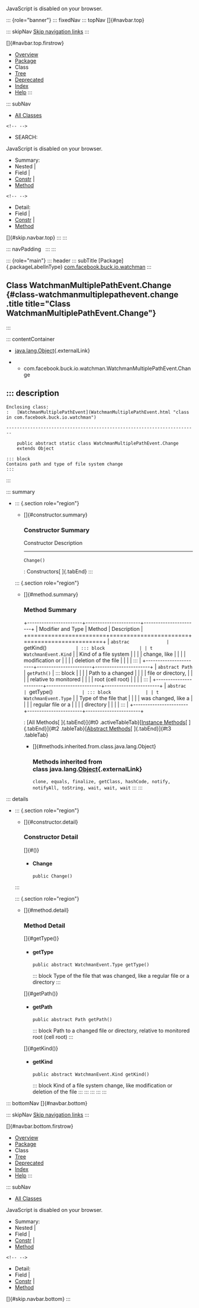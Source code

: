 <div>

JavaScript is disabled on your browser.

</div>

::: {role="banner"}
::: fixedNav
::: topNav
[]{#navbar.top}

::: skipNav
[Skip navigation links](#skip.navbar.top "Skip navigation links")
:::

[]{#navbar.top.firstrow}

-   [Overview](../../../../../index.html)
-   [Package](package-summary.html)
-   Class
-   [Tree](package-tree.html)
-   [Deprecated](../../../../../deprecated-list.html)
-   [Index](../../../../../index-all.html)
-   [Help](../../../../../help-doc.html)
:::

::: subNav
-   [All Classes](../../../../../allclasses.html)

```{=html}
<!-- -->
```
-   SEARCH:

<div>

<div>

JavaScript is disabled on your browser.

</div>

</div>

<div>

-   Summary: 
-   Nested \| 
-   Field \| 
-   [Constr](#constructor.summary) \| 
-   [Method](#method.summary)

```{=html}
<!-- -->
```
-   Detail: 
-   Field \| 
-   [Constr](#constructor.detail) \| 
-   [Method](#method.detail)

</div>

[]{#skip.navbar.top}
:::
:::

::: navPadding
 
:::
:::

::: {role="main"}
::: header
::: subTitle
[Package]{.packageLabelInType} [com.facebook.buck.io.watchman](package-summary.html)
:::

## Class WatchmanMultiplePathEvent.Change {#class-watchmanmultiplepathevent.change .title title="Class WatchmanMultiplePathEvent.Change"}
:::

::: contentContainer
-   [java.lang.Object](http://docs.oracle.com/javase/7/docs/api/java/lang/Object.html?is-external=true "class or interface in java.lang"){.externalLink}

-   -   com.facebook.buck.io.watchman.WatchmanMultiplePathEvent.Change

::: description
-   

    Enclosing class:
    :   [WatchmanMultiplePathEvent](WatchmanMultiplePathEvent.html "class in com.facebook.buck.io.watchman")

    ------------------------------------------------------------------------

        public abstract static class WatchmanMultiplePathEvent.Change
        extends Object

    ::: block
    Contains path and type of file system change
    :::
:::

::: summary
-   ::: {.section role="region"}
    -   []{#constructor.summary}

        ### Constructor Summary

          Constructor   Description
          ------------- -------------
          `Change()`     

          : Constructors[ ]{.tabEnd}
    :::

    ::: {.section role="region"}
    -   []{#method.summary}

        ### Method Summary

        +-----------------------+-----------------------+-----------------------+
        | Modifier and Type     | Method                | Description           |
        +=======================+=======================+=======================+
        | `abstrac              | `getKind()`           | ::: block             |
        | t WatchmanEvent.Kind` |                       | Kind of a file system |
        |                       |                       | change, like          |
        |                       |                       | modification or       |
        |                       |                       | deletion of the file  |
        |                       |                       | :::                   |
        +-----------------------+-----------------------+-----------------------+
        | `abstract Path`       | `getPath()`           | ::: block             |
        |                       |                       | Path to a changed     |
        |                       |                       | file or directory,    |
        |                       |                       | relative to monitored |
        |                       |                       | root (cell root)      |
        |                       |                       | :::                   |
        +-----------------------+-----------------------+-----------------------+
        | `abstrac              | `getType()`           | ::: block             |
        | t WatchmanEvent.Type` |                       | Type of the file that |
        |                       |                       | was changed, like a   |
        |                       |                       | regular file or a     |
        |                       |                       | directory             |
        |                       |                       | :::                   |
        +-----------------------+-----------------------+-----------------------+

        : [All Methods[ ]{.tabEnd}]{#t0 .activeTableTab}[[Instance
        Methods](javascript:show(2);)[ ]{.tabEnd}]{#t2
        .tableTab}[[Abstract
        Methods](javascript:show(4);)[ ]{.tabEnd}]{#t3 .tableTab}

        -   []{#methods.inherited.from.class.java.lang.Object}

            ### Methods inherited from class java.lang.[Object](http://docs.oracle.com/javase/7/docs/api/java/lang/Object.html?is-external=true "class or interface in java.lang"){.externalLink}

            `clone, equals, finalize, getClass, hashCode, notify, notifyAll, toString, wait, wait, wait`
    :::
:::

::: details
-   ::: {.section role="region"}
    -   []{#constructor.detail}

        ### Constructor Detail

        []{#<init>()}

        -   #### Change

                public Change()
    :::

    ::: {.section role="region"}
    -   []{#method.detail}

        ### Method Detail

        []{#getType()}

        -   #### getType

            ``` methodSignature
            public abstract WatchmanEvent.Type getType()
            ```

            ::: block
            Type of the file that was changed, like a regular file or a
            directory
            :::

        []{#getPath()}

        -   #### getPath

            ``` methodSignature
            public abstract Path getPath()
            ```

            ::: block
            Path to a changed file or directory, relative to monitored
            root (cell root)
            :::

        []{#getKind()}

        -   #### getKind

            ``` methodSignature
            public abstract WatchmanEvent.Kind getKind()
            ```

            ::: block
            Kind of a file system change, like modification or deletion
            of the file
            :::
    :::
:::
:::
:::

::: bottomNav
[]{#navbar.bottom}

::: skipNav
[Skip navigation links](#skip.navbar.bottom "Skip navigation links")
:::

[]{#navbar.bottom.firstrow}

-   [Overview](../../../../../index.html)
-   [Package](package-summary.html)
-   Class
-   [Tree](package-tree.html)
-   [Deprecated](../../../../../deprecated-list.html)
-   [Index](../../../../../index-all.html)
-   [Help](../../../../../help-doc.html)
:::

::: subNav
-   [All Classes](../../../../../allclasses.html)

<div>

<div>

JavaScript is disabled on your browser.

</div>

</div>

<div>

-   Summary: 
-   Nested \| 
-   Field \| 
-   [Constr](#constructor.summary) \| 
-   [Method](#method.summary)

```{=html}
<!-- -->
```
-   Detail: 
-   Field \| 
-   [Constr](#constructor.detail) \| 
-   [Method](#method.detail)

</div>

[]{#skip.navbar.bottom}
:::
